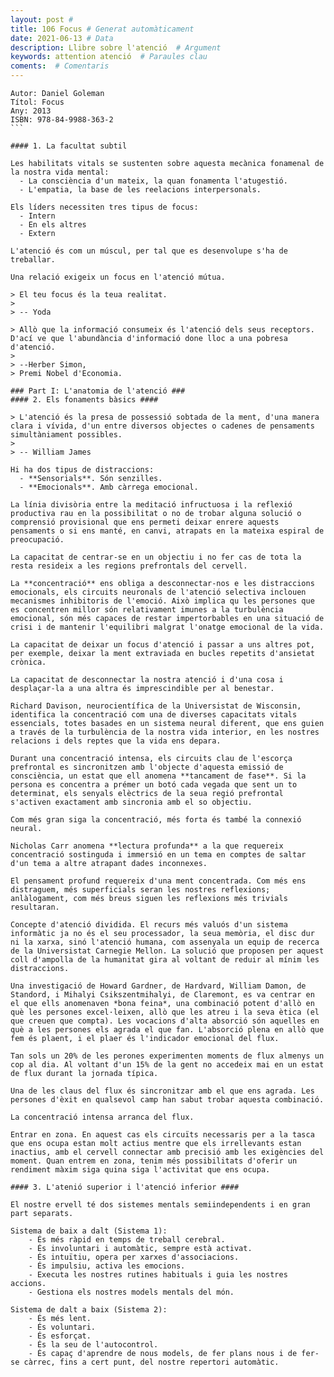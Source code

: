 ```yaml
---
layout: post # 
title: 106 Focus # Generat automàticament
date: 2021-06-13 # Data
description: Llibre sobre l'atenció  # Argument
keywords: attention atenció  # Paraules clau
coments:  # Comentaris
---
```


````code
Autor: Daniel Goleman
Títol: Focus
Any: 2013
ISBN: 978-84-9988-363-2
```

#### 1. La facultat subtil

Les habilitats vitals se sustenten sobre aquesta mecànica fonamenal de la nostra vida mental:
  - La consciència d'un mateix, la quan fonamenta l'atugestió.
  - L'empatia, la base de les reelacions interpersonals.

Els líders necessiten tres tipus de focus:
  - Intern
  - En els altres
  - Extern

L'atenció és com un múscul, per tal que es desenvolupe s'ha de treballar.

Una relació exigeix un focus en l'atenció mútua.

> El teu focus és la teua realitat.
>
> -- Yoda

> Allò que la informació consumeix és l'atenció dels seus receptors. D'ací ve que l'abundància d'informació done lloc a una pobresa d'atenció.
>
> --Herber Simon, 
> Premi Nobel d'Economia.

### Part I: L'anatomia de l'atenció ###
#### 2. Els fonaments bàsics ####

> L'atenció és la presa de possessió sobtada de la ment, d'una manera clara i vívida, d'un entre diversos objectes o cadenes de pensaments  simultàniament possibles.
>
> -- William James

Hi ha dos tipus de distraccions:
  - **Sensorials**. Són senzilles.
  - **Emocionals**. Amb càrrega emocional.
  
La línia divisòria entre la meditació infructuosa i la reflexió productiva rau en la possibilitat o no de trobar alguna solució o comprensió provisional que ens permeti deixar enrere aquests pensaments o si ens manté, en canvi, atrapats en la mateixa espiral de preocupació.

La capacitat de centrar-se en un objectiu i no fer cas de tota la resta resideix a les regions prefrontals del cervell.

La **concentració** ens obliga a desconnectar-nos e les distraccions emocionals, els circuits neuronals de l'atenció selectiva inclouen mecanismes inhibitoris de l'emoció. Això implica qu les persones que es concentren millor són relativament imunes a la turbulència emocional, són més capaces de restar impertorbables en una situació de crisi i de mantenir l'equilibri malgrat l'onatge emocional de la vida.

La capacitat de deixar un focus d'atenció i passar a uns altres pot, per exemple, deixar la ment extraviada en bucles repetits d'ansietat crònica.

La capacitat de desconnectar la nostra atenció i d'una cosa i desplaçar-la a una altra és imprescindible per al benestar.

Richard Davison, neurocientífica de la Universistat de Wisconsin, identifica la concentració com una de diverses capacitats vitals essencials, totes basades en un sistema neural diferent, que ens guien a través de la turbulència de la nostra vida interior, en les nostres relacions i dels reptes que la vida ens depara.

Durant una concentració intensa, els circuits clau de l'escorça prefrontal es sincronitzen amb l'objecte d'aquesta emissió de consciència, un estat que ell anomena **tancament de fase**. Si la persona es concentra a prémer un botó cada vegada que sent un to determinat, els senyals elèctrics de la seua regió prefrontal s'activen exactament amb sincronia amb el so objectiu.

Com més gran siga la concentració, més forta és també la connexió neural.

Nicholas Carr anomena **lectura profunda** a la que requereix concentració sostinguda i immersió en un tema en comptes de saltar d'un tema a altre atrapant dades inconnexes.

El pensament profund requereix d'una ment concentrada. Com més ens distraguem, més superficials seran les nostres reflexions; anlàlogament, com més breus siguen les reflexions més trivials resultaran.

Concepte d'atenció dividida. El recurs més valuós d'un sistema informàtic ja no és el seu processador, la seua memòria, el disc dur ni la xarxa, sinó l'atenció humana, com assenyala un equip de recerca de la Universistat Carnegie Mellon. La solució que proposen per aquest coll d'ampolla de la humanitat gira al voltant de reduir al mínim les distraccions.

Una investigació de Howard Gardner, de Hardvard, William Damon, de Standord, i Mihalyi Csikszentmihalyi, de Claremont, es va centrar en el que ells anomenaven *bona feina*, una combinació potent d'allò en què les persones excel·leixen, allò que les atreu i la seva ètica (el que creuen que compta). Les vocacions d'alta absorció són aquelles en què a les persones els agrada el que fan. L'absorció plena en allò que fem és plaent, i el plaer és l'indicador emocional del flux.

Tan sols un 20% de les perones experimenten moments de flux almenys un cop al dia. Al voltant d'un 15% de la gent no accedeix mai en un estat de flux durant la jornada típica.

Una de les claus del flux és sincronitzar amb el que ens agrada. Les persones d'èxit en qualsevol camp han sabut trobar aquesta combinació.

La concentració intensa arranca del flux.

Entrar en zona. En aquest cas els circuïts necessaris per a la tasca que ens ocupa estan molt actius mentre que els irrellevants estan inactius, amb el cervell connectar amb precisió amb les exigències del moment. Quan entrem en zona, tenim més possibilitats d'oferir un rendiment màxim siga quina siga l'activitat que ens ocupa.

#### 3. L'atenió superior i l'atenció inferior ####

El nostre ervell té dos sistemes mentals semiindependents i en gran part separats.

Sistema de baix a dalt (Sistema 1):
    - És més ràpid en temps de treball cerebral.
    - És involuntari i automàtic, sempre està activat.
    - És intuïtiu, opera per xarxes d'associacions.
    - És impulsiu, activa les emocions.
    - Executa les nostres rutines habituals i guia les nostres accions.
    - Gestiona els nostres models mentals del món.

Sistema de dalt a baix (Sistema 2):
    - És més lent.
    - És voluntari.
    - És esforçat.
    - És la seu de l'autocontrol.
    - És capaç d'aprendre de nous models, de fer plans nous i de fer-se càrrec, fins a cert punt, del nostre repertori automàtic.

